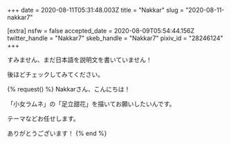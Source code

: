 +++
date = 2020-08-11T05:31:48.003Z
title = "Nakkar"
slug = "2020-08-11-nakkar7"

[extra]
nsfw = false
accepted_date = 2020-08-09T05:54:44.156Z
twitter_handle = "Nakkar7"
skeb_handle = "Nakkar7"
pixiv_id = "28246124"
+++

すみません、まだ日本語を説明文を書いていません！

後ほどチェックしてみてください。

{% request() %}
Nakkarさん、こんにちは！

「小女ラムネ」の「足立甜花」を描いてお願いしたいんです。

テーマなどお任せします。

ありがとうございます！
{% end %}